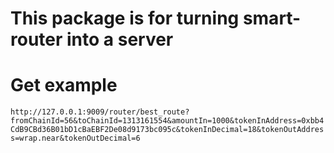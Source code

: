 # This package is for turning smart-router into a server

# Get example  
`http://127.0.0.1:9009/router/best_route?fromChainId=56&toChainId=1313161554&amountIn=1000&tokenInAddress=0xbb4CdB9CBd36B01bD1cBaEBF2De08d9173bc095c&tokenInDecimal=18&tokenOutAddress=wrap.near&tokenOutDecimal=6`